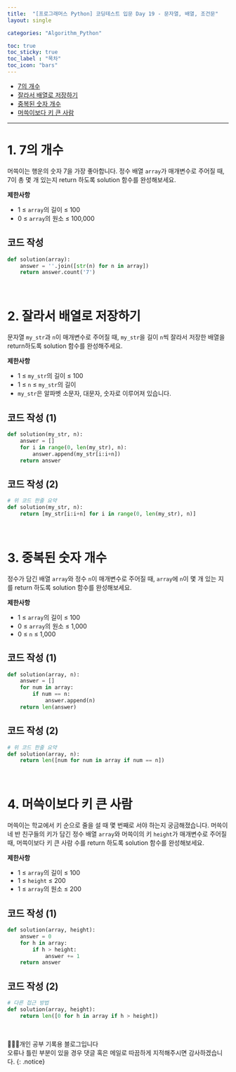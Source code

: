 ```yaml
---
title:  "[프로그래머스 Python] 코딩테스트 입문 Day 19 - 문자열, 배열, 조건문"
layout: single

categories: "Algorithm_Python"

toc: true
toc_sticky: true
toc_label : "목차"
toc_icon: "bars"
---
```


- [7의 개수](https://school.programmers.co.kr/learn/courses/30/lessons/120912)
- [잘라서 배열로 저장하기](https://school.programmers.co.kr/learn/courses/30/lessons/120913)
- [중복된 숫자 개수](https://school.programmers.co.kr/learn/courses/30/lessons/120583)
- [머쓱이보다 키 큰 사람](https://school.programmers.co.kr/learn/courses/30/lessons/120585)

***

# <span class="half_HL">1. 7의 개수</span>
머쓱이는 행운의 숫자 7을 가장 좋아합니다. 정수 배열 ```array```가 매개변수로 주어질 때, 7이 총 몇 개 있는지 return 하도록 solution 함수를 완성해보세요.

**제한사항**
- 1 ≤ ```array```의 길이 ≤ 100
- 0 ≤ ```array```의 원소 ≤ 100,000

## 코드 작성
```python
def solution(array):
    answer = ''.join([str(n) for n in array])
    return answer.count('7')
```

<br> 
 
# <span class="half_HL">2. 잘라서 배열로 저장하기</span>
문자열 ```my_str```과 ```n```이 매개변수로 주어질 때, ```my_str```을 길이 ```n```씩 잘라서 저장한 배열을 return하도록 solution 함수를 완성해주세요.

**제한사항**
- 1 ≤ ```my_str```의 길이 ≤ 100
- 1 ≤ ```n``` ≤ ```my_str```의 길이
- ```my_str```은 알파벳 소문자, 대문자, 숫자로 이루어져 있습니다.

## 코드 작성 (1)
```python
def solution(my_str, n):
    answer = []
    for i in range(0, len(my_str), n):
        answer.append(my_str[i:i+n])
    return answer
```

## 코드 작성 (2)
```python
# 위 코드 한줄 요약
def solution(my_str, n):
    return [my_str[i:i+n] for i in range(0, len(my_str), n)]
```

<br> 
 
# <span class="half_HL">3. 중복된 숫자 개수</span>
정수가 담긴 배열 ```array```와 정수 ```n```이 매개변수로 주어질 때, ```array```에 ```n```이 몇 개 있는 지를 return 하도록 solution 함수를 완성해보세요.

**제한사항**
- 1 ≤ ```array```의 길이 ≤ 100
- 0 ≤ ```array```의 원소 ≤ 1,000
- 0 ≤ ```n``` ≤ 1,000

## 코드 작성 (1)
```python
def solution(array, n):
    answer = []
    for num in array:
        if num == n:
            answer.append(n)
    return len(answer)
```

## 코드 작성 (2)
```python
# 위 코드 한줄 요약
def solution(array, n):    
    return len([num for num in array if num == n])
```

<br> 
 
# <span class="half_HL">4. 머쓱이보다 키 큰 사람</span>
머쓱이는 학교에서 키 순으로 줄을 설 때 몇 번째로 서야 하는지 궁금해졌습니다. 머쓱이네 반 친구들의 키가 담긴 정수 배열 ```array```와 머쓱이의 키 ```height```가 매개변수로 주어질 때, 머쓱이보다 키 큰 사람 수를 return 하도록 solution 함수를 완성해보세요.

**제한사항**
- 1 ≤ ```array```의 길이 ≤ 100
- 1 ≤ ```height``` ≤ 200
- 1 ≤ ```array```의 원소 ≤ 200

## 코드 작성 (1)
```python
def solution(array, height):
    answer = 0
    for h in array:
        if h > height:
            answer += 1   
    return answer
```

## 코드 작성 (2)
```python
# 다른 접근 방법
def solution(array, height):  
    return len([0 for h in array if h > height])
```

<br>

👩🏻‍💻개인 공부 기록용 블로그입니다
<br>오류나 틀린 부분이 있을 경우 댓글 혹은 메일로 따끔하게 지적해주시면 감사하겠습니다.
{: .notice}